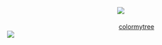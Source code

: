   ㅤㅤㅤㅤㅤㅤㅤ    ㅤㅤㅤㅤㅤㅤㅤ    ㅤㅤㅤㅤㅤㅤ  ㅤㅤㅤㅤㅤㅤㅤ      ![](https://komarev.com/ghpvc/?username=Okaruns&label=♡&color=031931)
                                            
  ㅤㅤㅤㅤㅤㅤㅤ    ㅤㅤㅤㅤㅤㅤㅤ    ㅤㅤㅤㅤㅤㅤㅤ    ㅤ  ㅤㅤ  ㅤㅤㅤ[colormytree](https://colormytree.me/2024/01JE17MCMKHPBTAM0GCQW39VFV)
ㅤㅤㅤㅤㅤㅤㅤㅤㅤㅤㅤㅤㅤ![](https://64.media.tumblr.com/49ee610e71a0bea0cd08b09f85444911/5178a075a1e2d736-a3/s2048x3072/46650ee108f27d066cd7abe0bd0fb94426c50e6d.pnj)

